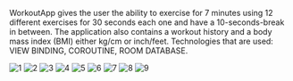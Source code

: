 WorkoutApp gives the user the ability to exercise for 7 minutes using 12 different exercises for 30 seconds each one and have a 10-seconds-break in between.
The application also contains a workout history and a body mass index (BMI) either kg/cm or inch/feet.
Technologies that are used: VIEW BINDING, COROUTINE, ROOM DATABASE.

![1](https://user-images.githubusercontent.com/109162046/194759625-a5d34a4f-9015-4a33-a76a-fd700a818b56.PNG)
![2](https://user-images.githubusercontent.com/109162046/194759627-feceef85-09a1-4c61-ae92-2125abf3dbf0.PNG)
![3](https://user-images.githubusercontent.com/109162046/194759630-bbdabe6a-fa96-4ff2-b1bf-b3fb4db980e1.PNG)
![4](https://user-images.githubusercontent.com/109162046/194759632-33e1259c-03c3-4192-a2f0-0eb59616f419.PNG)
![5](https://user-images.githubusercontent.com/109162046/194759635-0b0981a5-02b5-45f3-81da-99812a6ec359.PNG)
![6](https://user-images.githubusercontent.com/109162046/194759639-92ea03c7-9818-4f7d-ae30-b10627a3e3fe.PNG)
![7](https://user-images.githubusercontent.com/109162046/194759642-fc15b0ba-0be4-4fd3-8b14-849d850f3be7.PNG)
![8](https://user-images.githubusercontent.com/109162046/194759643-bee316e0-4e16-43fe-9369-c10dce16b526.PNG)
![9](https://user-images.githubusercontent.com/109162046/194759647-da815505-7c0b-4897-be46-0935ba44ec6f.PNG)
